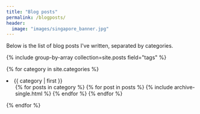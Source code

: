 ```yaml
---
title: "Blog posts"
permalink: /blogposts/
header:
  image: "images/singapore_banner.jpg"
---
```


Below is the list of blog posts I've written, separated by categories.

{% include group-by-array collection=site.posts field="tags" %}

<!---
{% for category in group_names %}
  {% assign posts = group_items[forloop.index0] %}
  <h2 id="{{ category | slugify }}" class="archive__subtitle">{{ tag }}</h2>
  {% for post in posts %}
    {% include archive-single.html %}
  {% endfor %}
{% endfor %}

-->

{% for category in site.categories %}
  <li><a name="{{ category | first }}">{{ category | first }}</a>
    <ul>
    {% for posts in category %}
      {% for post in posts %}
        {% include archive-single.html %}
      {% endfor %}
    {% endfor %}
    </ul>
  </li>
{% endfor %}
